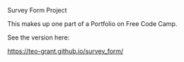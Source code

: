  Survey Form Project

This makes up one part of a Portfolio on Free Code Camp. 

See the version here:

   https://teo-grant.github.io/survey_form/